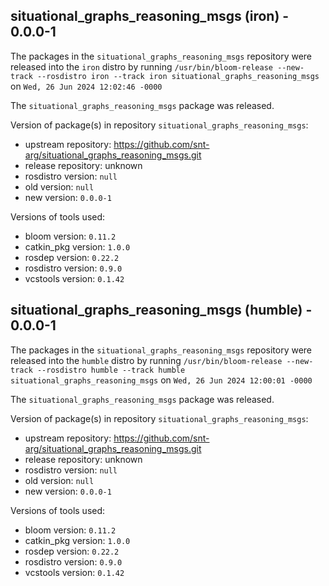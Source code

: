 ## situational_graphs_reasoning_msgs (iron) - 0.0.0-1

The packages in the `situational_graphs_reasoning_msgs` repository were released into the `iron` distro by running `/usr/bin/bloom-release --new-track --rosdistro iron --track iron situational_graphs_reasoning_msgs` on `Wed, 26 Jun 2024 12:02:46 -0000`

The `situational_graphs_reasoning_msgs` package was released.

Version of package(s) in repository `situational_graphs_reasoning_msgs`:

- upstream repository: https://github.com/snt-arg/situational_graphs_reasoning_msgs.git
- release repository: unknown
- rosdistro version: `null`
- old version: `null`
- new version: `0.0.0-1`

Versions of tools used:

- bloom version: `0.11.2`
- catkin_pkg version: `1.0.0`
- rosdep version: `0.22.2`
- rosdistro version: `0.9.0`
- vcstools version: `0.1.42`


## situational_graphs_reasoning_msgs (humble) - 0.0.0-1

The packages in the `situational_graphs_reasoning_msgs` repository were released into the `humble` distro by running `/usr/bin/bloom-release --new-track --rosdistro humble --track humble situational_graphs_reasoning_msgs` on `Wed, 26 Jun 2024 12:00:01 -0000`

The `situational_graphs_reasoning_msgs` package was released.

Version of package(s) in repository `situational_graphs_reasoning_msgs`:

- upstream repository: https://github.com/snt-arg/situational_graphs_reasoning_msgs.git
- release repository: unknown
- rosdistro version: `null`
- old version: `null`
- new version: `0.0.0-1`

Versions of tools used:

- bloom version: `0.11.2`
- catkin_pkg version: `1.0.0`
- rosdep version: `0.22.2`
- rosdistro version: `0.9.0`
- vcstools version: `0.1.42`


